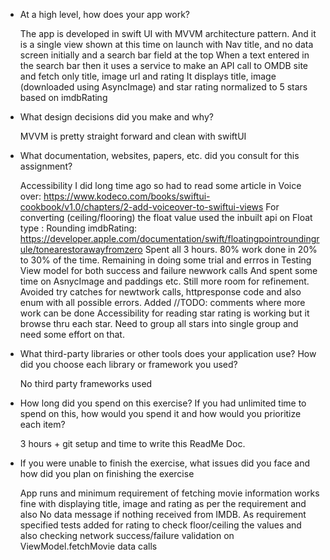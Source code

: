 - At a high level, how does your app work?

  The app is developed in swift UI with MVVM architecture pattern. And it is a single view shown at this time on launch with Nav title, and no data screen initially and a search bar field at the top
  When a text entered in the search bar then it uses a service to make an API call to OMDB site and fetch only title, image url and rating
  It displays title, image (downloaded using AsyncImage) and star rating normalized to 5 stars based on imdbRating
  
- What design decisions did you make and why?

  MVVM is pretty straight forward and clean with swiftUI
  
- What documentation, websites, papers, etc. did you consult for this assignment?

  Accessibility I did long time ago so had to read some article in Voice over: https://www.kodeco.com/books/swiftui-cookbook/v1.0/chapters/2-add-voiceover-to-swiftui-views
  For converting (ceiling/flooring) the float value used the inbuilt api on Float type : Rounding imdbRating: https://developer.apple.com/documentation/swift/floatingpointroundingrule/tonearestorawayfromzero
  Spent all 3 hours. 80% work done in 20% to 30% of the time. Remaining in doing some trial and errros in Testing View model for both success and failure newwork calls
  And spent some time on AsnycImage and paddings etc. Still more room for refinement.
  Avoided try catches for newtwork calls, httpresponse code and also enum with all possible errors. Added //TODO: comments where more work can be done
  Accessibility for reading star rating is working but it browse thru each star. Need to group all stars into single group and need some effort on that.
  
- What third-party libraries or other tools does your application use? How did you choose each library or framework you used?

  No third party frameworks used
  
- How long did you spend on this exercise? If you had unlimited time to spend on this, how would you spend it and how would you prioritize each item?
  
  3 hours + git setup and time to write this ReadMe Doc.

- If you were unable to finish the exercise, what issues did you face and how did you plan on finishing the exercise

  App runs and minimum requirement of fetching movie information works fine with displaying title, image and rating as per the requirement and also No data message if nothing received from IMDB.
  As requirement specified tests added for rating to check floor/ceiling the values and also checking network success/failure validation on ViewModel.fetchMovie data calls

